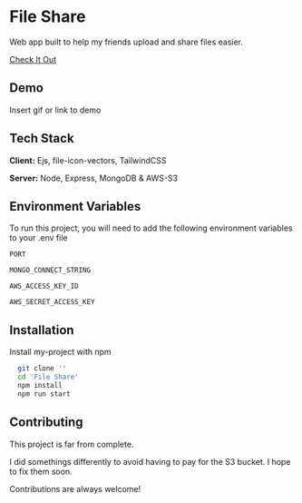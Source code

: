
# File Share

Web app built to help my friends upload and share files easier.

[Check It Out](https://link-url-here.org)
## Demo

Insert gif or link to demo

## Tech Stack

**Client:** Ejs, file-icon-vectors, TailwindCSS

**Server:** Node, Express, MongoDB & AWS-S3

## Environment Variables

To run this project, you will need to add the following environment variables to your .env file

`PORT`

`MONGO_CONNECT_STRING`

`AWS_ACCESS_KEY_ID`

`AWS_SECRET_ACCESS_KEY`
## Installation

Install my-project with npm

```bash
  git clone ''
  cd 'File Share'
  npm install
  npm run start
```
    
## Contributing

This project is far from complete.

I did somethings differently to avoid having to pay for the S3 bucket. I hope to fix them soon.

Contributions are always welcome!


